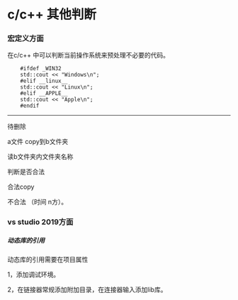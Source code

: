 # c/c++ 其他判断

### 宏定义方面

在c/c++ 中可以判断当前操作系统来预处理不必要的代码。

```
    #ifdef _WIN32
    std::cout << "Windows\n";
    #elif __linux__
    std::cout << "Linux\n";
    #elif __APPLE__
    std::cout << "Apple\n";
    #endif
```



------------------

待删除

a文件  copy到b文件夹

读b文件夹内文件夹名称

判断是否合法

合法copy

不合法     （时间 n方）。

### vs studio 2019方面

##### 动态库的引用

动态库的引用需要在项目属性

1，添加调试环境。

2，在链接器常规添加附加目录，在连接器输入添加lib库。